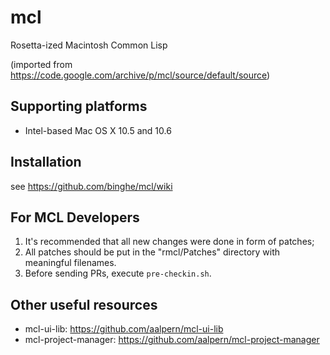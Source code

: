 # mcl
Rosetta-ized Macintosh Common Lisp

(imported from
https://code.google.com/archive/p/mcl/source/default/source)

## Supporting platforms

- Intel-based Mac OS X 10.5 and 10.6

## Installation

see https://github.com/binghe/mcl/wiki

## For MCL Developers

1. It's recommended that all new changes were done in form of patches;
2. All patches should be put in the "rmcl/Patches" directory with
meaningful filenames.
3. Before sending PRs, execute `pre-checkin.sh`.

## Other useful resources
- mcl-ui-lib: https://github.com/aalpern/mcl-ui-lib
- mcl-project-manager: https://github.com/aalpern/mcl-project-manager
